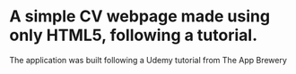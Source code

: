 # A simple CV webpage made using only HTML5, following a tutorial.

The application was built following a Udemy tutorial from The App Brewery
